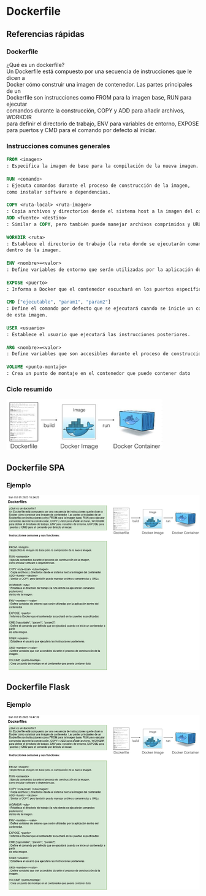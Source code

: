 # Dockerfile

## Referencias rápidas

### Dockerfile
¿Qué es un dockerfile?  
Un Dockerfile está compuesto por una secuencia de instrucciones que le dicen a  
Docker cómo construir una imagen de contenedor. Las partes principales de un   
Dockerfile son instrucciones como FROM para la imagen base, RUN para ejecutar   
comandos durante la construcción, COPY y ADD para añadir archivos, WORKDIR   
para definir el directorio de trabajo, ENV para variables de entorno, EXPOSE
para puertos y CMD para el comando por defecto al iniciar.  

### Instrucciones comunes generales
```dockerfile
FROM <imagen>
: Especifica la imagen de base para la compilación de la nueva imagen. 

RUN <comando>
: Ejecuta comandos durante el proceso de construcción de la imagen,
como instalar software o dependencias. 

COPY <ruta-local> <ruta-imagen>
: Copia archivos y directorios desde el sistema host a la imagen del contenedor. 
ADD <fuente> <destino>
: Similar a COPY, pero también puede manejar archivos comprimidos y URLs. 

WORKDIR <ruta>
: Establece el directorio de trabajo (la ruta donde se ejecutarán comandos posteriores)
dentro de la imagen. 

ENV <nombre>=<valor>
: Define variables de entorno que serán utilizadas por la aplicación dentro del contenedor. 

EXPOSE <puerto>
: Informa a Docker que el contenedor escuchará en los puertos especificados. 

CMD ["ejecutable", "param1", "param2"]
: Define el comando por defecto que se ejecutará cuando se inicie un contenedor a partir 
de esta imagen. 

USER <usuario>
: Establece el usuario que ejecutará las instrucciones posteriores. 

ARG <nombre>=<valor>
: Define variables que son accesibles durante el proceso de construcción de la imagen. 

VOLUME <punto-montaje>
: Crea un punto de montaje en el contenedor que puede contener dato
```

### Ciclo resumido
![Ciclo](/public/ciclo_simple.jpg)


## Dockerfile SPA

### Ejemplo

![DockSPA](/public/dockerfile-SPA.jpeg)

## Dockerfile Flask

### Ejemplo

![DockFlask](/public/sec%20conf%20dockerfile%20SPA.jpeg)
